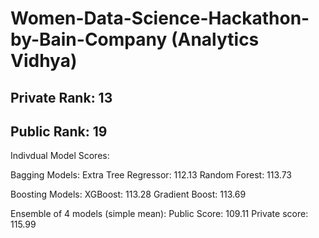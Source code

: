 # Women-Data-Science-Hackathon-by-Bain-Company (Analytics Vidhya)

## Private Rank: 13
## Public Rank: 19

 Indivdual Model Scores:

 Bagging Models:
 Extra Tree Regressor: 112.13
 Random Forest: 113.73

 Boosting Models:
 XGBoost: 113.28
 Gradient Boost: 113.69

 Ensemble of 4 models (simple mean):
 Public Score: 109.11
 Private score: 115.99
